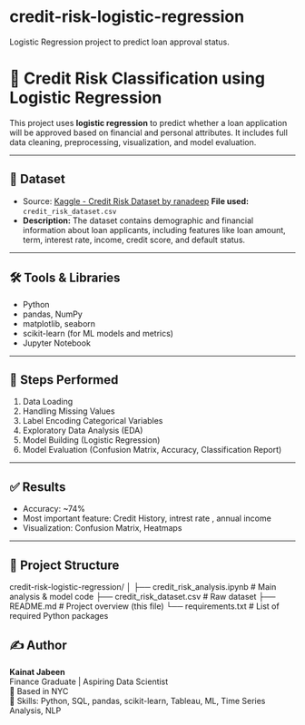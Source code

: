 # credit-risk-logistic-regression
Logistic Regression project to predict loan approval status.
# 🧠 Credit Risk Classification using Logistic Regression

This project uses **logistic regression** to predict whether a loan application will be approved based on financial and personal attributes. It includes full data cleaning, preprocessing, visualization, and model evaluation.

---

## 📁 Dataset

- Source: [Kaggle - Credit Risk Dataset by ranadeep](https://www.kaggle.com/datasets/ranadeep/credit-risk-dataset)
**File used:** `credit_risk_dataset.csv`
- **Description:** The dataset contains demographic and financial information about loan applicants, including features like loan amount, term, interest rate, income, credit score, and default status.

---

## 🛠️ Tools & Libraries

- Python  
- pandas, NumPy  
- matplotlib, seaborn  
- scikit-learn (for ML models and metrics)  
- Jupyter Notebook

---

## 🚀 Steps Performed

1. Data Loading
2. Handling Missing Values
3. Label Encoding Categorical Variables
4. Exploratory Data Analysis (EDA)
5. Model Building (Logistic Regression)
6. Model Evaluation (Confusion Matrix, Accuracy, Classification Report)

---

## ✅ Results

- Accuracy: ~74%
- Most important feature: Credit History, intrest rate , annual income
- Visualization: Confusion Matrix, Heatmaps

---

## 📂 Project Structure

credit-risk-logistic-regression/
│
├── credit_risk_analysis.ipynb # Main analysis & model code
├── credit_risk_dataset.csv # Raw dataset
├── README.md # Project overview (this file)
└── requirements.txt # List of required Python packages 


## ✍️ Author

**Kainat Jabeen**  
Finance Graduate | Aspiring Data Scientist  
📍 Based in NYC  
💼 Skills: Python, SQL, pandas, scikit-learn, Tableau, ML, Time Series Analysis, NLP
